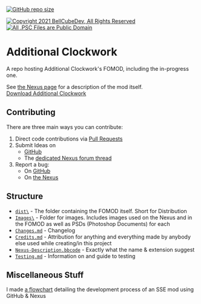 [![GitHub repo size](https://img.shields.io/github/repo-size/BellCubeDev/AdditionalClockwork?style=for-the-badge)]()

[![Copyright 2021 BellCubeDev, All Rights Reserved](https://img.shields.io/badge/©%202021%20BellCubeDev-%20All%20Rights%20Reserved-blue?style=for-the-badge)]() [![All .PSC Files are Public Domain](https://img.shields.io/badge/All%20.PSC%20Files-Are%20Public%20Domain-blue?style=for-the-badge)]()


# Additional Clockwork

A repo hosting Additional Clockwork's FOMOD, including the in-progress one.

See [the Nexus page](https://www.nexusmods.com/skyrimspecialedition/mods/47087) for a description of the mod itself.
<br>[Download Additional Clockwork](https://www.nexusmods.com/skyrimspecialedition/mods/47087)

## Contributing

There are three main ways you can contribute:

1. Direct code contributions via [Pull Requests](https://github.com/BellCubeDev/AdditionalClockwork/pulls)
2. Submit Ideas on
    * [GitHub](https://github.com/BellCubeDev/AdditionalClockwork/issues/new?assignees=BellCubeDev&labels=suggestion&template=idea-suggestion.md&title=%5BS%5D+Idea+Name+or+Short+Description)
    * The [dedicated Nexus forum thread](https://www.nexusmods.com/skyrimspecialedition/mods/47087/?tab=forum&topic_id=10280988)
3. Report a bug:
    * On [GitHub](https://github.com/BellCubeDev/AdditionalClockwork/issues/new/choose)
    * On [the Nexus](https://www.nexusmods.com/Core/Libs/Common/Widgets/AddBugReportPopUp?game_id=1704&mod_id=47087)

## Structure

- [`dist\`](dist/) - The folder containing the FOMOD itself. Short for Distribution
- [`Images\`](Images/) - Folder for images. Includes images used on the Nexus and in the FOMOD as well as PSDs (Photoshop Documents) for each
- [`Changes.md`](Changes.md) - Changelog
- [`Credits.md`](Credits.md) - Attribution for anything and everything made by anybody else used while creating/in this project
- [`Nexus-Description.bbcode`](Nexus-Description.bbcode) - Exactly what the name & extension suggest
- [`Testing.md`](Testing.md) - Information on and guide to testing

## Miscellaneous Stuff
I made [a flowchart](https://www.zenflowchart.com/docs/view/g5m6QnXe0g7MvdxrLjly) detailing the development process of an SSE mod using GitHub & Nexus
